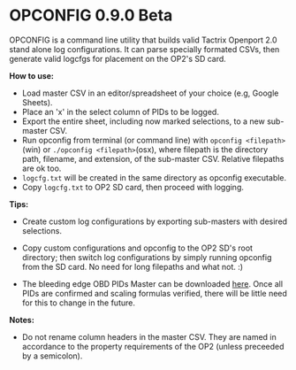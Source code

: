 # OPCONFIG 0.9.0 Beta
OPCONFIG is a command line utility that builds valid Tactrix Openport 2.0 stand alone log configurations. It can parse specially formated CSVs, then generate valid logcfgs for placement on the OP2's SD card. 

**How to use:**
* Load master CSV in an editor/spreadsheet of your choice (e.g, Google Sheets).
* Place an 'x' in the select column of PIDs to be logged.
* Export the entire sheet, including now marked selections, to a new sub-master CSV.
* Run opconfig from terminal (or command line) with `opconfig <filepath>`(win) or `./opconfig <filepath>`(osx), where filepath is the directory path, filename, and extension, of the sub-master CSV.  Relative filepaths are ok too.
* `logcfg.txt` will be created in the same directory as opconfig executable.
* Copy `logcfg.txt` to OP2 SD card, then proceed with logging.

**Tips:**
* Create custom log configurations by exporting sub-masters with desired selections.
* Copy custom configurations and opconfig to the OP2 SD's root directory; then switch log configurations by simply running opconfig from the SD card. No need for long filepaths and what not. :)

* The bleeding edge OBD PIDs Master can be downloaded [here](https://docs.google.com/spreadsheets/d/1ch2tyRrUQ67ai9sxeU1pBr5s8Qz32EOzjVaoeCC4ZqE/edit?usp=sharing). Once all PIDs are confirmed and scaling formulas verified, there will be little need for this to change in the future.

**Notes:**
* Do not rename column headers in the master CSV. They are named in accordance to the property requirements of the OP2 (unless preceeded by a semicolon).





